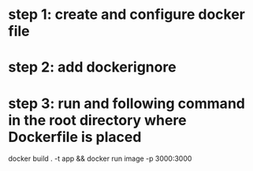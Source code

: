 # step 1: create and configure docker file

# step 2: add dockerignore

# step 3: run and following command in the root directory where Dockerfile is placed

docker build . -t app && docker run image -p 3000:3000
